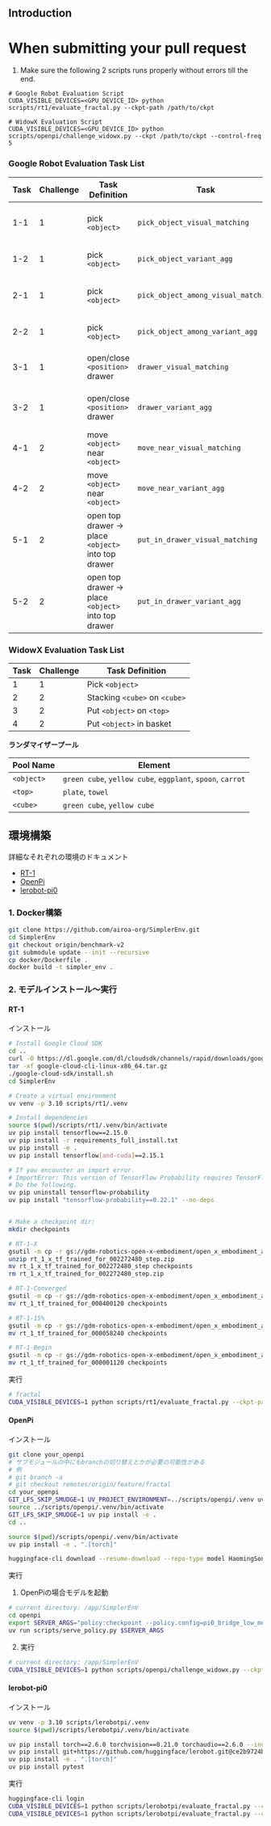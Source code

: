 ## Introduction

# When submitting your pull request

1. Make sure the following 2 scripts runs properly without errors till the end.

```
# Google Robot Evaluation Script
CUDA_VISIBLE_DEVICES=<GPU_DEVICE_ID> python scripts/rt1/evaluate_fractal.py --ckpt-path /path/to/ckpt

# WidowX Evaluation Script
CUDA_VISIBLE_DEVICES=<GPU_DEVICE_ID> python scripts/openpi/challenge_widowx.py --ckpt /path/to/ckpt --control-freq 5
```

### Google Robot Evaluation Task List

| Task  | Challenge | Task Definition                                     | Task                                | Randomizer Pool                                                                    |
| ----- | --------- | --------------------------------------------------- | ----------------------------------- | ---------------------------------------------------------------------------------- |
| 1-1   | 1         | pick `<object>`                                     | `pick_object_visual_matching`       | `<object>`,`<position>`,`<object_orientation>`,`<robot_color>`,`<camera_position>` |
| 1-2   | 1         | pick `<object>`                                     | `pick_object_variant_agg`           | `<object>`,`<position>`,`<object_orientation>`,`<background/cabinet>`              |
| 2-1   | 1         | pick `<object>`                                     | `pick_object_among_visual_matching` | `<object>`,`<position>`,`<object_orientation>`,`<robot_color>`,`<camera_position>` |
| 2-2   | 1         | pick `<object>`                                     | `pick_object_among_variant_agg`     | `<object>`,`<position>`,`<object_orientation>`,`<background/cabinet>`              |
| 3-1   | 1         | open/close `<position>` drawer                      | `drawer_visual_matching`            | `<position>`,`<robot_color>`,`<background-robot_init_pos>`                         |
| 3-2   | 1         | open/close `<position>` drawer                      | `drawer_variant_agg`                | `<position>`,`<lighting>`,`<background>`,`<cabinet>`                               |
| 4-1   | 2         | move `<object>` near `<object>`                     | `move_near_visual_matching`         | `<object>`,`<position>`,`<robot_position>`,`<robot_color>`                         |
| 4-2   | 2         | move `<object>` near `<object>`                     | `move_near_variant_agg`             | `<object>`,`<position>`,`<lighting>`,`<background/cabinet>`,`<camera_position>`    |
| 5-1   | 2         | open top drawer -> place `<object>` into top drawer | `put_in_drawer_visual_matching`     | `<object>`,`<robot_color>`,`<background-robot_init_pos>`                           |
| 5-2   | 2         | open top drawer -> place `<object>` into top drawer | `put_in_drawer_variant_agg`         | `<object>`,`<lighting>`,`<robot_position>`,`<background>`,`<cabinet>`              |


### WidowX Evaluation Task List

| Task | Challenge | Task Definition               |
| ---- | --------- | ----------------------------- |
| 1    | 1         | Pick `<object>`               |
| 2    | 2         | Stacking `<cube>` on `<cube>` |
| 3    | 2         | Put `<object>` on `<top>`     |
| 4    | 2         | Put `<object>` in basket      |

**ランダマイザープール**

| Pool Name  | Element                                                    |
| ---------- | ---------------------------------------------------------- |
| `<object>` | `green cube`, `yellow cube`, `eggplant`, `spoon`, `carrot` |
| `<top>`    | `plate`, `towel`                                           |
| `<cube>`   | `green cube`, `yellow cube`                                |


## 環境構築

詳細なそれぞれの環境のドキュメント
- [RT-1](scripts/rt1/README.md)
- [OpenPi](scripts/openpi/README.md)
- [lerobot-pi0](scripts/lerobotpi/README.md)

### 1. Docker構築
```bash
git clone https://github.com/airoa-org/SimplerEnv.git
cd SimplerEnv
git checkout origin/benchmark-v2
git submodule update --init --recursive
cp docker/Dockerfile .
docker build -t simpler_env .
```

### 2. モデルインストール～実行

#### RT-1

インストール
```bash
# Install Google Cloud SDK
cd ..
curl -O https://dl.google.com/dl/cloudsdk/channels/rapid/downloads/google-cloud-cli-linux-x86_64.tar.gz
tar -xf google-cloud-cli-linux-x86_64.tar.gz
./google-cloud-sdk/install.sh
cd SimplerEnv

# Create a virtual environment
uv venv -p 3.10 scripts/rt1/.venv

# Install dependencies
source $(pwd)/scripts/rt1/.venv/bin/activate
uv pip install tensorflow==2.15.0
uv pip install -r requirements_full_install.txt
uv pip install -e .
uv pip install tensorflow[and-cuda]==2.15.1

# If you encounter an import error.
# ImportError: This version of TensorFlow Probability requires TensorFlow version >= 2.16; Detected an installation of version 2.15.1. Please upgrade TensorFlow to proceed.
# Do the following.
uv pip uninstall tensorflow-probability
uv pip install "tensorflow-probability==0.22.1" --no-deps


# Make a checkpoint dir:
mkdir checkpoints

# RT-1-X
gsutil -m cp -r gs://gdm-robotics-open-x-embodiment/open_x_embodiment_and_rt_x_oss/rt_1_x_tf_trained_for_002272480_step.zip .
unzip rt_1_x_tf_trained_for_002272480_step.zip
mv rt_1_x_tf_trained_for_002272480_step checkpoints
rm rt_1_x_tf_trained_for_002272480_step.zip

# RT-1-Converged
gsutil -m cp -r gs://gdm-robotics-open-x-embodiment/open_x_embodiment_and_rt_x_oss/rt_1_tf_trained_for_000400120 .
mv rt_1_tf_trained_for_000400120 checkpoints

# RT-1-15%
gsutil -m cp -r gs://gdm-robotics-open-x-embodiment/open_x_embodiment_and_rt_x_oss/rt_1_tf_trained_for_000058240 .
mv rt_1_tf_trained_for_000058240 checkpoints

# RT-1-Begin
gsutil -m cp -r gs://gdm-robotics-open-x-embodiment/open_x_embodiment_and_rt_x_oss/rt_1_tf_trained_for_000001120 .
mv rt_1_tf_trained_for_000001120 checkpoints      
```

実行
```bash
# fractal
CUDA_VISIBLE_DEVICES=1 python scripts/rt1/evaluate_fractal.py --ckpt-path checkpoints/rt_1_tf_trained_for_000400120
```

#### OpenPi

インストール
```bash
git clone your_openpi
# サブモジュールの中にもbranchの切り替えとかが必要の可能性がある
# 例
# git branch -a
# git checkout remotes/origin/feature/fractal
cd your_openpi
GIT_LFS_SKIP_SMUDGE=1 UV_PROJECT_ENVIRONMENT=../scripts/openpi/.venv uv sync
source ../scripts/openpi/.venv/bin/activate
GIT_LFS_SKIP_SMUDGE=1 uv pip install -e .
cd ..

source $(pwd)/scripts/openpi/.venv/bin/activate
uv pip install -e . ".[torch]"

huggingface-cli download --resume-download --repo-type model HaomingSong/openpi0-fractal-lora --local-dir /path/to/ckpt
```

実行
1. OpenPiの場合モデルを起動
```bash
# current directory: /app/SimplerEnV
cd openpi
export SERVER_ARGS="policy:checkpoint --policy.config=pi0_bridge_low_mem_finetune --policy.dir=/path/to/ckpt"
uv run scripts/serve_policy.py $SERVER_ARGS
```

2. 実行
```bash
# current directory: /app/SimplerEnV
CUDA_VISIBLE_DEVICES=1 python scripts/openpi/challenge_widowx.py --ckpt /path/to/ckpt --control-freq 5
```

#### lerobot-pi0

インストール
```bash
uv venv -p 3.10 scripts/lerobotpi/.venv
source $(pwd)/scripts/lerobotpi/.venv/bin/activate

uv pip install torch==2.6.0 torchvision==0.21.0 torchaudio==2.6.0 --index-url https://download.pytorch.org/whl/cu124
uv pip install git+https://github.com/huggingface/lerobot.git@ce2b9724bfe1b5a4c45e61b1890eef3f5ab0909c#egg=lerobot[pi0]
uv pip install -e . ".[torch]"
uv pip install pytest
```

実行
```bash
huggingface-cli login
CUDA_VISIBLE_DEVICES=1 python scripts/lerobotpi/evaluate_fractal.py --ckpt-path HaomingSong/lerobot-pi0-fractal
CUDA_VISIBLE_DEVICES=1 python scripts/lerobotpi/evaluate_fractal.py --ckpt-path lerobot/pi0
```

